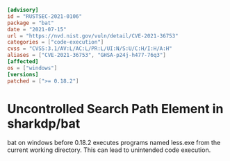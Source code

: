 ```toml
[advisory]
id = "RUSTSEC-2021-0106"
package = "bat"
date = "2021-07-15"
url = "https://nvd.nist.gov/vuln/detail/CVE-2021-36753"
categories = ["code-execution"]
cvss = "CVSS:3.1/AV:L/AC:L/PR:L/UI:N/S:U/C:H/I:H/A:H"
aliases = ["CVE-2021-36753", "GHSA-p24j-h477-76q3"]
[affected]
os = ["windows"]
[versions]
patched = [">= 0.18.2"]
```

# Uncontrolled Search Path Element in sharkdp/bat 

bat on windows before 0.18.2 executes programs named less.exe from the current working directory. This can lead to unintended code execution.
